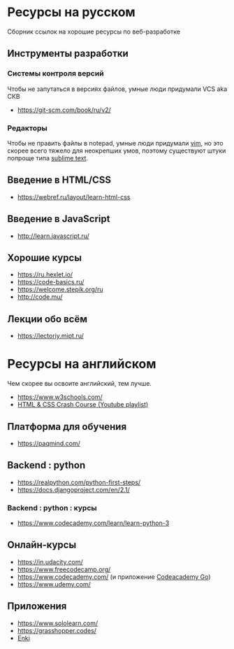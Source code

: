 # Ресурсы на русском
Сборник ссылок на хорошие ресурсы по веб-разработке

## Инструменты разработки

### Системы контроля версий
Чтобы не запутаться в версиях файлов, умные люди придумали VCS aka СКВ
- https://git-scm.com/book/ru/v2/

### Редакторы
Чтобы не править файлы в notepad, умные люди придумали [vim](https://www.vim.org/), но это скорее всего тяжело для неокрепших умов, поэтому существуют штуки попроще типа [sublime text](https://www.sublimetext.com/).

## Введение в HTML/CSS
- https://webref.ru/layout/learn-html-css

## Введение в JavaScript
- http://learn.javascript.ru/

## Хорошие курсы
- https://ru.hexlet.io/
- https://code-basics.ru/
- https://welcome.stepik.org/ru
- http://code.mu/

## Лекции обо всём
- https://lectoriy.mipt.ru/

# Ресурсы на английском
Чем скорее вы освоите английский, тем лучше.
- https://www.w3schools.com/
- [HTML & CSS Crash Course (Youtube playlist)](https://www.youtube.com/playlist?reload=9&list=PLillGF-RfqbZTASqIqdvm1R5mLrQq79CU)

## Платформа для обучения
- https://paqmind.com/

## Backend : python
- https://realpython.com/python-first-steps/
- https://docs.djangoproject.com/en/2.1/

### Backend : python : курсы
- https://www.codecademy.com/learn/learn-python-3

## Онлайн-курсы
- https://in.udacity.com/
- https://www.freecodecamp.org/
- https://www.codecademy.com/ (и приложение [Codeacademy Go](https://news.codecademy.com/codecademy-go-faq/))
- https://www.udemy.com/

## Приложения
- https://www.sololearn.com/
- https://grasshopper.codes/
- [Enki](https://play.google.com/store/apps/details?id=com.enki.insights&hl=ru)
